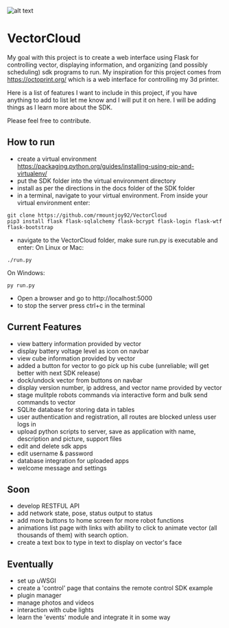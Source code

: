 ![alt text](https://i.imgur.com/XZvsWBr.png)
# VectorCloud
My goal with this project is to create a web interface using Flask for controlling vector, displaying information, and organizing (and possibly scheduling) sdk programs to run. My inspiration for this project comes from https://octoprint.org/ which is a web interface for controlling my 3d printer.

Here is a list of features I want to include in this project, if you have anything to add to list let me know and I will put it on here. I will be adding things as I learn more about the SDK.

Please feel free to contribute.

## How to run
* create a virtual environment https://packaging.python.org/guides/installing-using-pip-and-virtualenv/
* put the SDK folder into the virtual environment directory
* install as per the directions in the docs folder of the SDK folder
* in a terminal, navigate to your virtual environment. From inside your virtual environment enter:
```
git clone https://github.com/rmountjoy92/VectorCloud
pip3 install flask flask-sqlalchemy flask-bcrypt flask-login flask-wtf flask-bootstrap
```
* navigate to the VectorCloud folder, make sure run.py is executable and enter:
On Linux or Mac:
```
./run.py 
```
On Windows:
```
py run.py
```

* Open a browser and go to http://localhost:5000
* to stop the server press ctrl+c in the terminal


## Current Features
* view battery information provided by vector
* display battery voltage level as icon on navbar
* view cube information provided by vector
* added a button for vector to go pick up his cube (unreliable; will get better with next SDK release)
* dock/undock vector from buttons on navbar
* display version number, ip address, and vector name provided by vector
* stage mulitple robots commands via interactive form and bulk send commands to vector
* SQLite database for storing data in tables
* user authentication and registration, all routes are blocked unless user logs in
* upload python scripts to server, save as application with name, description and picture, support files
* edit and delete sdk apps
* edit username & password
* database integration for uploaded apps
* welcome message and settings


## Soon
* develop RESTFUL API
* add network state, pose, status output to status
* add more buttons to home screen for more robot functions
* animations list page with links with ability to click to animate vector (all thousands of them) with search option.
* create a text box to type in text to display on vector's face



## Eventually
* set up uWSGI
* create a 'control' page that contains the remote control SDK example
* plugin manager
* manage photos and videos
* interaction with cube lights
* learn the 'events' module and integrate it in some way
